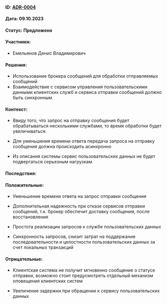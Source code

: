 #### ID: [ADR-0004](ADR-0004.md)

#### Дата: 09.10.2023

#### Статус: Предложено

#### Участники:
* Емельянов Денис Владимирович

#### Решения:
* Использование брокера сообщений для обработки отправляемых сообщений
* Взаимодействие с сервисом управления пользовательскими данными клиентских служб и сервиса отправки сообщений должно быть синхронным

#### Контекст:
* Ввиду того, что запрос на отправку сообщения будет обрабатываться несколькими службами, то время обработки будет увеличиваться.
* Для уменьшения времени ответа передача запроса на отправку сообщения должна происходить асинхронно

* Из описания системы сервис пользовательских данных не будет подвергаться серьезным нагрузкам

#### Последствия:

#### Положительные:
* Уменьшение времени ответа на запрос отправки сообщения
* Дополнительная надежность при отказе сервисов отправки сообщений, т.к. брокер обеспечит доставку сообщения, после восстановления

* Простота реализации запросов к службе пользовательских данных
* Синхронность запросов, снизит затрат на поддержание последовательности и целостности пользовательских данных за счет локальных транзакций

#### Отрицательные:
* Клиентская система не получит мгновенно сообщение о статусе отправки, возможно стоит предусмотреть отдельный механизм оповещения клиентских систем

* Увеличение задержки при обращении к сервису пользовательских данных
